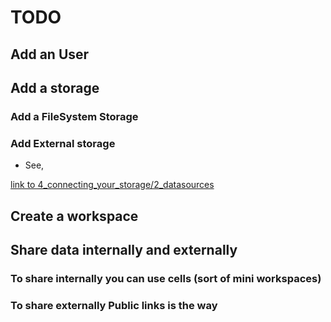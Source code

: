 # TODO

## Add an User

## Add a storage

### Add a FileSystem Storage


### Add External storage
- See,

[link to 4_connecting_your_storage/2_datasources]()

## Create a workspace

## Share data internally and externally

### To share internally you can use cells (sort of mini workspaces)

### To share externally Public links is the way